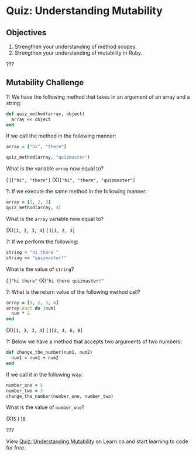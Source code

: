 # Quiz: Understanding Mutability

## Objectives

1. Strengthen your understanding of method scopes.
2. Strengthen your understanding of mutability in Ruby.

???

## Mutability Challenge

?: We have the following method that takes in an argument of an array and a string:

```ruby
def quiz_method(array, object)
  array << object
end
```

If we call the method in the following manner:

```ruby
array = ["hi", "there"]

quiz_method(array, "quizmaster")
```

What is the variable `array` now equal to?

( )`["hi", "there"]` (X)`["hi", "there", "quizmaster"]`

?: If we execute the same method in the following manner:

```ruby
array = [1, 2, 3]
quiz_method(array, 4)
```

What is the `array` variable now equal to?

(X)`[1, 2, 3, 4]` ( )`[1, 2, 3]`

?: If we perform the following:

```ruby
string = "hi there "
string << "quizmaster!"
```

What is the value of `string`?

( )`"hi there"` (X)`"hi there quizmaster!"`

?: What is the return value of the following method call?

```ruby
array = [1, 2, 3, 4]
array.each do |num|
  num * 2
end
```

(X)`[1, 2, 3, 4]` ( )`[2, 4, 6, 8]`

?: Below we have a method that accepts two arguments of two numbers:

```ruby
def change_the_number(num1, num2)
  num1 = num1 + num2
end
```

If we call it in the following way: 

```ruby
number_one = 5
number_two = 3
change_the_number(number_one, number_two)
```

What is the value of `number_one`?

(X)`5` ( )`8`

???

<p data-visibility='hidden'>View <a href='https://learn.co/lessons/mutability-quiz' title='Quiz: Understanding Mutability'>Quiz: Understanding Mutability</a> on Learn.co and start learning to code for free.</p>
